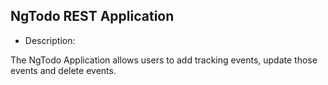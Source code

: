 ## NgTodo REST Application

- Description:

The NgTodo Application allows users to add tracking events, update those events and delete events. 